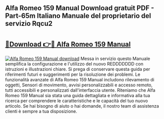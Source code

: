 ## Alfa Romeo 159 Manual Download gratuit PDF - Part-65m Italiano Manuale del proprietario del servizio Rqcu2

# <h2><a href="http://dfcq2l1.blite.top/?on=Alfa+Romeo+159+Manual">🔗Download 👉🔴 Alfa Romeo 159 Manual</a></h2>

[![Alfa Romeo 159 Manual download](https://i.imgur.com/lujVjoI.png)](http://dfcq2l1.blite.top/?on=Alfa+Romeo+159+Manual)
Messa in servizio questo Manuale semplifica la configurazione e l'utilizzo del nuovo REDDDDDDD con istruzioni e illustrazioni chiare. Si prega di conservare questa guida per riferimenti futuri e suggerimenti per la risoluzione dei problemi. Le funzionalità avanzate di Alfa Romeo 159 Manual includono rilevamento di oggetti, Sensori di movimento, avvisi personalizzabili e accesso remoto, tutti accessibili e personalizzati dall'interfaccia utente. Riteniamo che Alfa Romeo 159 Manual sia stata una guida dettagliata e informativa alla tua ricerca per comprendere le caratteristiche e le capacità del tuo nuovo articolo. Se hai bisogno di aiuto o hai domande, il nostro team di assistenza clienti è sempre a tua disposizione.
